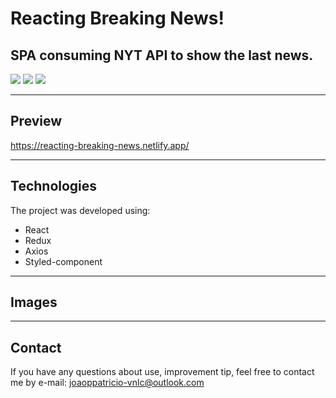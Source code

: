 # Reacting Breaking News!

## SPA consuming NYT API to show the last news.

![](https://img.shields.io/badge/status-Ready-green.svg)
![](https://img.shields.io/badge/React-17.0.2-green.svg)
![](https://img.shields.io/badge/license-MIT-blue.svg)

---



## Preview

https://reacting-breaking-news.netlify.app/

---


## Technologies
The project was developed using:
* React
* Redux
* Axios
* Styled-component
---

## Images


---

## Contact

If you have any questions about use, improvement tip, feel free to contact me by e-mail: joaoppatricio-vnlc@outlook.com